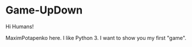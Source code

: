 # Game-UpDown

Hi Humans!

MaximPotapenko here. I like Python 3.
I want to show you my first "game".
